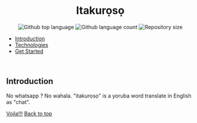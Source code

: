 <div align="center" id="top"> 
 
  &#xa0;

</div>

<h1 align="center">Itakurọsọ</h1>

<p align="center">
  <img alt="Github top language" src="https://img.shields.io/github/languages/top/certifiedTboy/itakuroso?color=56BEB8">

  <img alt="Github language count" src="https://img.shields.io/github/languages/count/certifiedTboy/itakuroso?color=56BEB8">

  <img alt="Repository size" src="https://img.shields.io/github/repo-size/certifiedTboy/itakuroso?color=56BEB8">

</p>

- [Introduction](#Introduction)
- [Technologies](#Technologies)
- [Get Started](#Get-Started)

<br>

## Introduction

No whatsapp ? No wahala. "itakurọsọ" is a yoruba word translate in English as "chat".

<a href="">Voila!!!</a> <a href="#top">Back to top</a>
